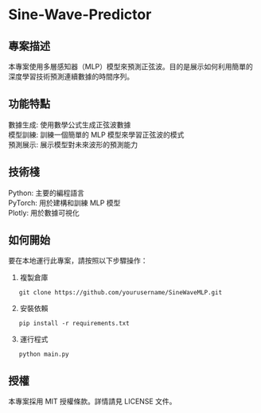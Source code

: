 # Sine-Wave-Predictor

## 專案描述

本專案使用多層感知器（MLP）模型來預測正弦波。目的是展示如何利用簡單的深度學習技術預測連續數據的時間序列。

## 功能特點

數據生成: 使用數學公式生成正弦波數據  
模型訓練: 訓練一個簡單的 MLP 模型來學習正弦波的模式  
預測展示: 展示模型對未來波形的預測能力

## 技術棧

Python: 主要的編程語言  
PyTorch: 用於建構和訓練 MLP 模型  
Plotly: 用於數據可視化  

## 如何開始

要在本地運行此專案，請按照以下步驟操作：

1. 複製倉庫

```shell
   git clone https://github.com/yourusername/SineWaveMLP.git
```

2. 安裝依賴

```shell
   pip install -r requirements.txt
```

3. 運行程式

```shell
   python main.py
```

## 授權

本專案採用 MIT 授權條款。詳情請見 LICENSE 文件。
